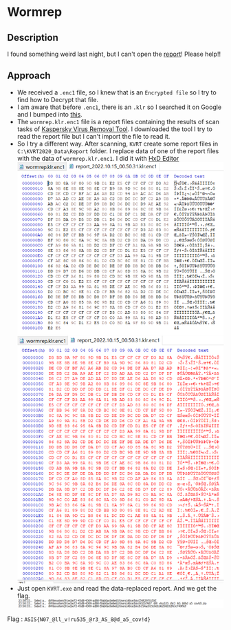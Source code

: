 # Wormrep

## Description

I found something weird last night, but I can't open the [report](https://asisctf.com/tasks/wormrep_41c6f2494b3cf6ed0030b95ae19a98705aa593ff.txz)! Please help!!

## Approach

- We received a `.enc1` file, so I knew that is an `Encrypted file` so I try to find how to Decrypt that file.
- I am aware that before `.enc1`, there is an `.klr` so I searched it on Google and I bumped into [this](https://support.kaspersky.com/us/15675).
- The `wormrep.klr.enc1` file is a report files containing the results of scan tasks of [Kaspersky Virus Removal Tool](https://support.kaspersky.com/kvrt2020). I downloaded the tool I try to read the report file but I can't import the file to read it.
- So I try a different way. After scanning, `KVRT` create some report files in `C:\KVRT2020_Data\Report` folder. I replace data of one of the report files with the data of `wormrep.klr.enc1`. I did it with [HxD Editor](https://mh-nexus.de/en/hxd/)
![](HxD-1.png)
![](HxD-2.png)
- Just open `KVRT.exe` and read the data-replaced report. And we get the flag.
![](Report.png)

Flag : `ASIS{N07_@ll_v!ru535_@r3_AS_8@d_a5_cov!d}`